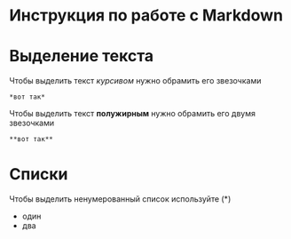 # Инструкция по работе с Markdown

# Выделение текста

Чтобы выделить текст *курсивом* нужно обрамить его звезочками

    *вот так*

Чтобы выделить текст **полужирным** нужно обрамить его двумя звезочками

    **вот так**

# Списки

Чтобы выделить ненумерованный список используйте (*)

* один
* два